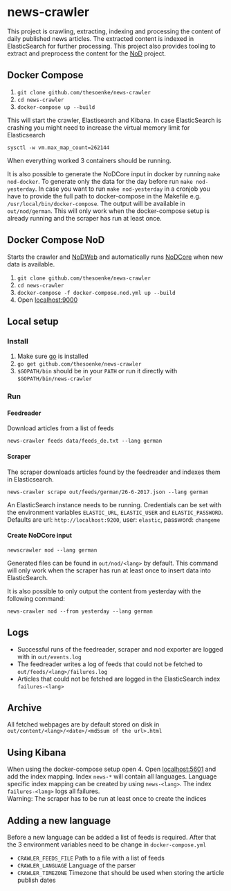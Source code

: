# news-crawler

This project is crawling, extracting, indexing and processing the content of daily published news articles. The extracted content is indexed in ElasticSearch for further processing. This project also provides tooling to extract and preprocess the content for the [NoD](https://github.com/uhh-lt/NoDCore) project.

## Docker Compose
1. `git clone github.com/thesoenke/news-crawler`
2. `cd news-crawler`
3. `docker-compose up --build`

This will start the crawler, Elastisearch and Kibana. In case ElasticSearch is crashing you might need to increase the virtual memory limit for Elasticsearch

    sysctl -w vm.max_map_count=262144

When everything worked 3 containers should be running.

It is also possible to generate the NoDCore input in docker by running `make nod-docker`. To generate only the data for the day before run `make nod-yesterday`. In case you want to run `make nod-yesterday` in a cronjob you have to provide the full path to docker-compose in the Makefile e.g. `/usr/local/bin/docker-compose`. The output will be available in `out/nod/german`. This will only work when the docker-compose setup is already running and the scraper has run at least once.

## Docker Compose NoD
Starts the crawler and [NoDWeb](https://github.com/uhh-lt/NoDWeb) and automatically runs [NoDCore](https://github.com/uhh-lt/NoDCore) when new data is available.
1. `git clone github.com/thesoenke/news-crawler`
2. `cd news-crawler`
3. `docker-compose -f docker-compose.nod.yml up --build`
4. Open [localhost:9000](localhost:9000)

## Local setup
### Install
1. Make sure [go](https://golang.org) is installed
2. `go get github.com/thesoenke/news-crawler`
3. `$GOPATH/bin` should be in your `PATH` or run it directly with `$GOPATH/bin/news-crawler`

### Run
#### Feedreader
Download articles from a list of feeds

    news-crawler feeds data/feeds_de.txt --lang german

#### Scraper
The scraper downloads articles found by the feedreader and indexes them in Elasticsearch.

    news-crawler scrape out/feeds/german/26-6-2017.json --lang german

An ElasticSearch instance needs to be running. Credentials can be set with the environment variables `ELASTIC_URL`, `ELASTIC_USER` and `ELASTIC_PASSWORD`. Defaults are url: `http://localhost:9200`, user: `elastic`, password: `changeme`

#### Create NoDCore input

    newscrawler nod --lang german

Generated files can be found in `out/nod/<lang>` by default. This command will only work when the scraper has run at least once to insert data into ElasticSearch.

It is also possible to only output the content from yesterday with the following command:

    news-crawler nod --from yesterday --lang german

## Logs
- Successful runs of the feedreader, scraper and nod exporter are logged with in `out/events.log`
- The feedreader writes a log of feeds that could not be fetched to `out/feeds/<lang>/failures.log`
- Articles that could not be fetched are logged in the ElasticSearch index `failures-<lang>`

## Archive
All fetched webpages are by default stored on disk in `out/content/<lang>/<date>/<md5sum of the url>.html`

## Using Kibana
When using the docker-compose setup open 4. Open [localhost:5601](localhost:5601) and add the index mapping. Index `news-*` will contain all languages. Language specific index mapping can be created by using `news-<lang>`. The index `failures-<lang>` logs all failures. \
Warning: The scraper has to be run at least once to create the indices

## Adding a new language
Before a new language can be added a list of feeds is required. After that the 3 environment variables need to be change in `docker-compose.yml`
- `CRAWLER_FEEDS_FILE` Path to a file with a list of feeds
- `CRAWLER_LANGUAGE` Language of the parser
- `CRAWLER_TIMEZONE` Timezone that should be used when storing the article publish dates